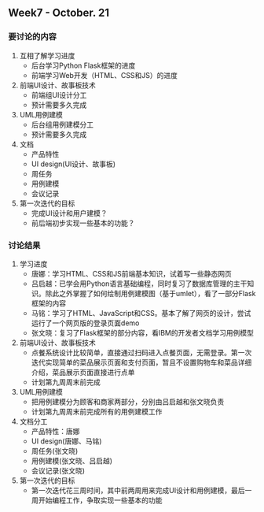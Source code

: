 ## Week7 - October. 21

### 要讨论的内容
1. 互相了解学习进度
    - 后台学习Python Flask框架的进度
    - 前端学习Web开发（HTML、CSS和JS）的进度
2. 前端UI设计、故事板技术
    - 前端组UI设计分工
    - 预计需要多久完成
3. UML用例建模
    - 后台组用例建模分工
    - 预计需要多久完成
4. 文档
    - 产品特性
    - UI design(UI设计、故事板)
    - 周任务
    - 用例建模
    - 会议记录
5. 第一次迭代的目标
    - 完成UI设计和用户建模？
    - 前后端初步实现一些基本的功能？

### 讨论结果
1. 学习进度
    - 唐娜：学习HTML、CSS和JS前端基本知识，试着写一些静态网页
    - 吕启越：已学会用Python语言基础编程，同时复习了数据库管理的主干知识。除此之外掌握了如何绘制用例建模图（基于umlet），看了一部分Flask框架的内容
    - 马铭：学习了HTML、JavaScript和CSS。基本了解了网页的设计，尝试运行了一个网页版的登录页面demo
    - 张文晓：复习了Flask框架的部分内容，看IBM的开发者文档学习用例模型
2. 前端UI设计、故事板技术
    - 点餐系统设计比较简单，直接通过扫码进入点餐页面，无需登录。第一次迭代实现简单的菜品展示页面和支付页面，暂且不设置购物车和菜品详细介绍，菜品展示页面直接进行点单
    - 计划第九周周末前完成
3. UML用例建模
    - 把用例建模分为顾客和商家两部分，分别由吕启越和张文晓负责
    - 计划第九周周末前完成所有的用例建模工作
4. 文档分工
    - 产品特性：唐娜
    - UI design(唐娜、马铭)
    - 周任务(张文晓)
    - 用例建模(张文晓、吕启越)
    - 会议记录(张文晓)
5. 第一次迭代的目标
    - 第一次迭代花三周时间，其中前两周用来完成UI设计和用例建模，最后一周开始编程工作，争取实现一些基本的功能
